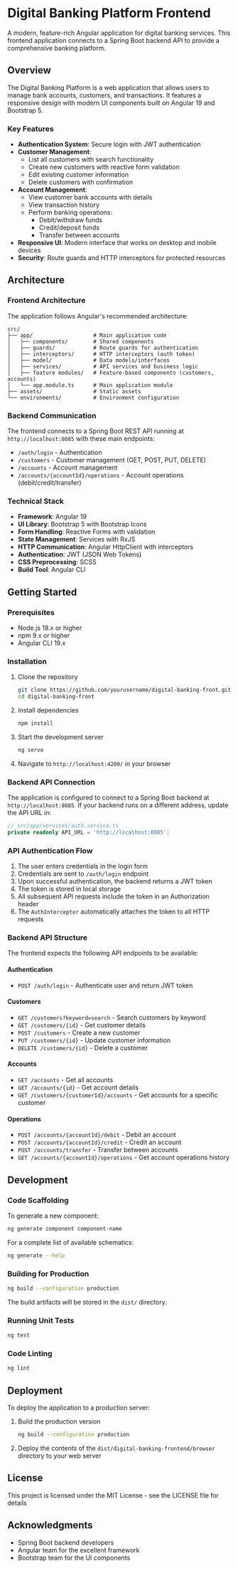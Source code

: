 # Digital Banking Platform Frontend

A modern, feature-rich Angular application for digital banking services. This frontend application connects to a Spring Boot backend API to provide a comprehensive banking platform.

## Overview

The Digital Banking Platform is a web application that allows users to manage bank accounts, customers, and transactions. It features a responsive design with modern UI components built on Angular 19 and Bootstrap 5.

### Key Features

- **Authentication System**: Secure login with JWT authentication
- **Customer Management**:
  - List all customers with search functionality
  - Create new customers with reactive form validation
  - Edit existing customer information
  - Delete customers with confirmation
- **Account Management**:
  - View customer bank accounts with details
  - View transaction history
  - Perform banking operations:
    - Debit/withdraw funds
    - Credit/deposit funds
    - Transfer between accounts
- **Responsive UI**: Modern interface that works on desktop and mobile devices
- **Security**: Route guards and HTTP interceptors for protected resources

## Architecture

### Frontend Architecture

The application follows Angular's recommended architecture:

```
src/
├── app/                   # Main application code
│   ├── components/        # Shared components
│   ├── guards/            # Route guards for authentication
│   ├── interceptors/      # HTTP interceptors (auth token)
│   ├── model/             # Data models/interfaces
│   ├── services/          # API services and business logic
│   ├── feature modules/   # Feature-based components (customers, accounts)
│   └── app.module.ts      # Main application module
├── assets/                # Static assets
└── environments/          # Environment configuration
```

### Backend Communication

The frontend connects to a Spring Boot REST API running at `http://localhost:8085` with these main endpoints:

- `/auth/login` - Authentication
- `/customers` - Customer management (GET, POST, PUT, DELETE)
- `/accounts` - Account management
- `/accounts/{accountId}/operations` - Account operations (debit/credit/transfer)

### Technical Stack

- **Framework**: Angular 19
- **UI Library**: Bootstrap 5 with Bootstrap Icons
- **Form Handling**: Reactive Forms with validation
- **State Management**: Services with RxJS
- **HTTP Communication**: Angular HttpClient with interceptors
- **Authentication**: JWT (JSON Web Tokens)
- **CSS Preprocessing**: SCSS
- **Build Tool**: Angular CLI

## Getting Started

### Prerequisites

- Node.js 18.x or higher
- npm 9.x or higher
- Angular CLI 19.x

### Installation

1. Clone the repository

   ```bash
   git clone https://github.com/yourusername/digital-banking-front.git
   cd digital-banking-front
   ```

2. Install dependencies

   ```bash
   npm install
   ```

3. Start the development server

   ```bash
   ng serve
   ```

4. Navigate to `http://localhost:4200/` in your browser

### Backend API Connection

The application is configured to connect to a Spring Boot backend at `http://localhost:8085`. If your backend runs on a different address, update the API URL in:

```typescript
// src/app/services/auth.service.ts
private readonly API_URL = 'http://localhost:8085';
```

### API Authentication Flow

1. The user enters credentials in the login form
2. Credentials are sent to `/auth/login` endpoint
3. Upon successful authentication, the backend returns a JWT token
4. The token is stored in local storage
5. All subsequent API requests include the token in an Authorization header
6. The `AuthInterceptor` automatically attaches the token to all HTTP requests

### Backend API Structure

The frontend expects the following API endpoints to be available:

#### Authentication

- `POST /auth/login` - Authenticate user and return JWT token

#### Customers

- `GET /customers?keyword=search` - Search customers by keyword
- `GET /customers/{id}` - Get customer details
- `POST /customers` - Create a new customer
- `PUT /customers/{id}` - Update customer information
- `DELETE /customers/{id}` - Delete a customer

#### Accounts

- `GET /accounts` - Get all accounts
- `GET /accounts/{id}` - Get account details
- `GET /customers/{customerId}/accounts` - Get accounts for a specific customer

#### Operations

- `POST /accounts/{accountId}/debit` - Debit an account
- `POST /accounts/{accountId}/credit` - Credit an account
- `POST /accounts/transfer` - Transfer between accounts
- `GET /accounts/{accountId}/operations` - Get account operations history

## Development

### Code Scaffolding

To generate a new component:

```bash
ng generate component component-name
```

For a complete list of available schematics:

```bash
ng generate --help
```

### Building for Production

```bash
ng build --configuration production
```

The build artifacts will be stored in the `dist/` directory.

### Running Unit Tests

```bash
ng test
```

### Code Linting

```bash
ng lint
```

## Deployment

To deploy the application to a production server:

1. Build the production version

   ```bash
   ng build --configuration production
   ```

2. Deploy the contents of the `dist/digital-banking-frontend/browser` directory to your web server

## License

This project is licensed under the MIT License - see the LICENSE file for details

## Acknowledgments

- Spring Boot backend developers
- Angular team for the excellent framework
- Bootstrap team for the UI components
